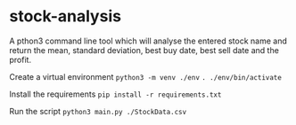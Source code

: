 # stock-analysis
A pthon3 command line tool which will analyse the entered stock name and return the mean, standard deviation, best buy date, best sell date and the profit.

Create a virtual environment ```python3 -m venv ./env``` ```. ./env/bin/activate```

Install the requirements ```pip install -r requirements.txt```

Run the script ```python3 main.py ./StockData.csv```
